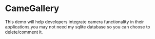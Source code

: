 # CameGallery
This demo will help developers integrate camera functionality in their applications,you may not need my sqlite database so you can choose to delete/comment it. 
